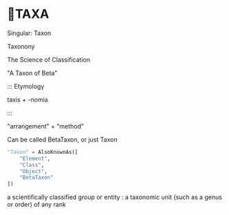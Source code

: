 # 🔷<beta>TAXA</beta>

Singular: Taxon

Taxonony

The Science of Classification

"A Taxon of Beta"

::: Etymology

taxis + -nomia

:::

"arrangement" + "method"

Can be called BetaTaxon, or just Taxon

```py
"Taxon" = AlsoKnownAs([
    "Element",
    "Class",
    "Object",
    "BetaTaxon"
])

```

a scientifically classified group or entity : a taxonomic unit (such as a genus or order) of any rank
